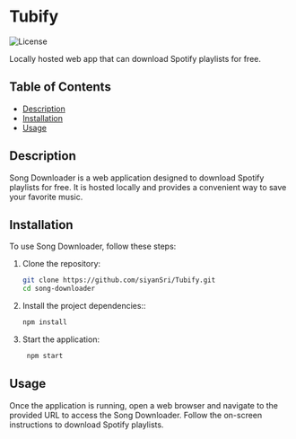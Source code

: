 # Tubify

![License](https://img.shields.io/badge/license-ISC-blue.svg)

Locally hosted web app that can download Spotify playlists for free.

## Table of Contents

- [Description](#description)
- [Installation](#installation)
- [Usage](#usage)

## Description

Song Downloader is a web application designed to download Spotify playlists for free. It is hosted locally and provides a convenient way to save your favorite music.

## Installation

To use Song Downloader, follow these steps:

1. Clone the repository:

   ```bash
   git clone https://github.com/siyanSri/Tubify.git
   cd song-downloader
   
2. Install the project dependencies::

   ```bash
   npm install
3. Start the application:

   ```bash
    npm start
## Usage

Once the application is running, open a web browser and navigate to the provided URL to access the Song Downloader. Follow the on-screen instructions to download Spotify playlists.